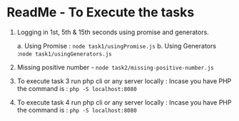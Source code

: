 # ReadMe - To Execute the tasks

1. Logging in 1st, 5th & 15th seconds using promise and generators.

   a. Using Promise : `node task1/usingPromise.js`
   b. Using Generators :`node task1/usingGenerators.js`

2. Missing positive number - `node task2/missing-positive-number.js`

3. To execute task 3 run php cli or any server locally :
   Incase you have PHP the command is : `php -S localhost:8080`
4. To execute task 4 run php cli or any server locally :
   Incase you have PHP the command is : `php -S localhost:8080`
